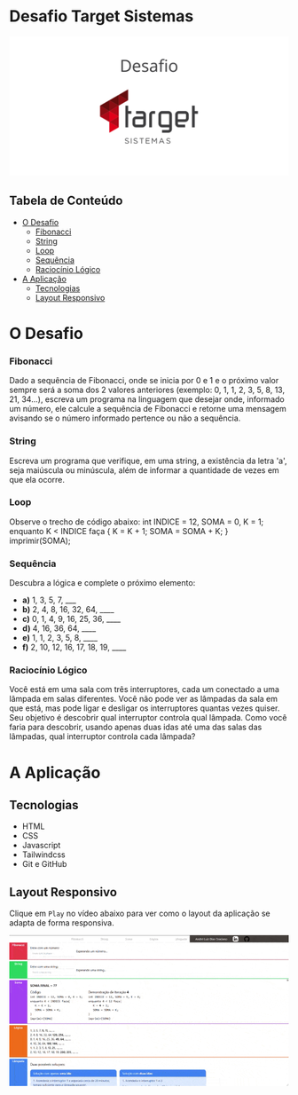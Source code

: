 # Desafio Target Sistemas

<p align="center"><img src="docs/images/DesafioTargetSistemas.png" width="600" alt="TargetSistemas Logo"></p>

## Tabela de Conteúdo

- [O Desafio](#o-desafio)
	- [Fibonacci](#fibonacci)
	- [String](#string)
	- [Loop](#loop)
	- [Sequência](#sequência)
	- [Raciocínio Lógico](#raciocínio-lógico)
- [A Aplicação](#a-aplicação)
	- [Tecnologias](#tecnologias)
	- [Layout Responsivo](#layout-responsivo)

# O Desafio

### Fibonacci

Dado a sequência de Fibonacci, onde se inicia por 0 e 1 e o próximo valor sempre será a soma dos 2 valores anteriores (exemplo: 0, 1, 1, 2, 3, 5, 8, 13, 21, 34...), escreva um programa na linguagem que desejar onde, informado um número, ele calcule a sequência de Fibonacci e retorne uma mensagem avisando se o número informado pertence ou não a sequência.

### String

Escreva um programa que verifique, em uma string, a existência da letra 'a', seja maiúscula ou minúscula, além de informar a quantidade de vezes em que ela ocorre.

### Loop

Observe o trecho de código abaixo: int INDICE = 12, SOMA = 0, K = 1; enquanto K < INDICE faça { K = K + 1; SOMA = SOMA + K; } imprimir(SOMA);

### Sequência

Descubra a lógica e complete o próximo elemento:
- **a)** 1, 3, 5, 7, ___
- **b)** 2, 4, 8, 16, 32, 64, ____
- **c)** 0, 1, 4, 9, 16, 25, 36, ____
- **d)** 4, 16, 36, 64, ____
- **e)** 1, 1, 2, 3, 5, 8, ____
- **f)** 2, 10, 12, 16, 17, 18, 19, ____

### Raciocínio Lógico

Você está em uma sala com três interruptores, cada um conectado a uma lâmpada em salas diferentes. Você não pode ver as lâmpadas da sala em que está, mas pode ligar e desligar os interruptores quantas vezes quiser. Seu objetivo é descobrir qual interruptor controla qual lâmpada. Como você faria para descobrir, usando apenas duas idas até uma das salas das lâmpadas, qual interruptor controla cada lâmpada?

# A Aplicação

## Tecnologias
- HTML
- CSS
- Javascript
- Tailwindcss
- Git e GitHub

## Layout Responsivo

Clique em `Play` no vídeo abaixo para ver como o layout da aplicação se adapta de forma responsiva.

<p align="center"><img src="docs/images/targetsistemas.gif" width="600" alt="Layout Responsivo"></p>